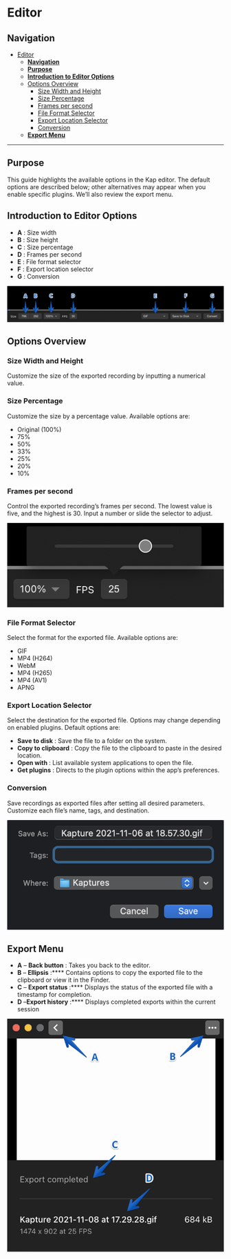 # Editor

## **Navigation**

- [Editor](#editor)
  - [**Navigation**](#navigation)
  - [**Purpose**](#purpose)
  - [**Introduction to Editor Options**](#introduction-to-editor-options)
  - [Options Overview](#options-overview)
    - [Size Width and Height](#size-width-and-height)
    - [Size Percentage](#size-percentage)
    - [Frames per second](#frames-per-second)
    - [File Format Selector](#file-format-selector)
    - [Export Location Selector](#export-location-selector)
    - [Conversion](#conversion)
  - [**Export Menu**](#export-menu)

* * *

## **Purpose**

This guide highlights the available options in the Kap editor. The default
options are described below; other alternatives may appear when you enable
specific plugins. We’ll also review the export menu.

## **Introduction to Editor Options**

  * **A** : Size width
  * **B** : Size height
  * **C** : Size percentage
  * **D** : Frames per second
  * **E** : File format selector
  * **F** : Export location selector
  * **G** : Conversion

![Labelled editor options](../static/img/Editor_262804_images/393689.jpg)

## Options Overview

### Size Width and Height

Customize the size of the exported recording by inputting a numerical value.

### Size Percentage

Customize the size by a percentage value. Available options are:

  * Original (100%)
  * 75%
  * 50%
  * 33%
  * 25%
  * 20%
  * 10%

### Frames per second

Control the exported recording’s frames per second. The lowest value is five,
and the highest is 30. Input a number or slide the selector to adjust.

![Frames per second slider](../static/img/Editor_262804_images/393708.png)

### File Format Selector

Select the format for the exported file. Available options are:

  * GIF
  * MP4 (H264)
  * WebM
  * MP4 (H265)
  * MP4 (AV1)
  * APNG

### Export Location Selector

Select the destination for the exported file. Options may change depending on
enabled plugins. Default options are:

  * **Save to disk** : Save the file to a folder on the system.
  * **Copy to clipboard** : Copy the file to the clipboard to paste in the desired location.
  * **Open with** : List available system applications to open the file.
  * **Get plugins** : Directs to the plugin options within the app’s preferences.

### Conversion

Save recordings as exported files after setting all desired parameters.
Customize each file’s name, tags, and destination.

![Saving recording](../static/img/Editor_262804_images/328147.png)

## **Export Menu**

  * **A** – **Back button** : Takes you back to the editor.
  * **B** – **Ellipsis** :**** Contains options to copy the exported file to the clipboard or view it in the Finder.
  * **C** – **Export status** :**** Displays the status of the exported file with a timestamp for completion.
  * **D** –**Export history** :**** Displays completed exports within the current session

![Labelled exports menu](../static/img/Editor_262804_images/524293.jpg)